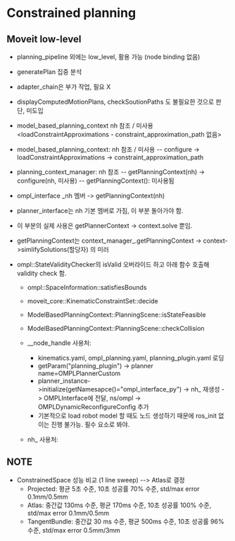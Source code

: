 # Constrained planning
## Moveit low-level
* planning_pipeline 외에는 low_level, 활용 가능 (node binding 없음)
* generatePlan 집중 분석
* adapter_chain은 부가 작업, 필요 X
* displayComputedMotionPlans, checkSoutionPaths 도 불필요한 것으로 판단, 미도입
* model_based_planning_context nh 참조 / 미사용 <loadConstraintApproximations - constraint_approximation_path 없음>
* model_based_planning_context: nh 참조 / 미사용 -- configure -> loadConstraintApproximations -> constraint_approximation_path
  
* planning_context_manager: nh 참조
   -- getPlanningContext(nh) -> configure(nh, 미사용)
   -- getPlanningContext(): 미사용됨
  
* ompl_interface _nh 멤버 -> getPlanningContext(nh)
  
* planner_interface는 nh 기본 멤버로 가짐, 이 부분 돌아가야 함.
 - 이 부분의 실제 사용은 getPlannerContext -> context.solve 뿐임.
* getPlanningContext는 context_manager_.getPlanningContext -> context->simlifySolutions(할당자) 의 미러
  
* ompl::StateValidityChecker의 isValid 오버라이드 하고 아래 함수 호출해 validity check 함.
  * ompl::SpaceInformation::satisfiesBounds
  * moveit_core::KinematicConstraintSet::decide
  * ModelBasedPlanningContext::PlanningScene::isStateFeasible
  * ModelBasedPlanningContext::PlanningScene::checkCollision
  
  * __node_handle 사용처:
    * kinematics.yaml, ompl_planning.yaml, planning_plugin.yaml 로딩
    * getParam("planning_plugin") -> planner name=OMPLPlannerCustom
    * planner_instance->initialize(getNamesapce()="ompl_interface_py") -> nh_ 재생성 -> OMPLInterface에 전달, ns/ompl -> OMPLDynamicReconfigureConfig 추가
    * 기본적으로 load robot model 할 때도 노드 생성하기 때문에 ros_init 없이는 진행 불가능. 필수 요소로 봐야.
  
  
  * nh_ 사용처:
  
  
## NOTE
* ConstrainedSpace 성능 비교 (1 line sweep) --> Atlas로 결정
  * Projected: 평균 5초 수준, 10초 성공률 70% 수준, std/max error 0.1mm/0.5mm
  * Atlas: 중간값 130ms 수준, 평균 170ms 수준, 10초 성공률 100% 수준, std/max error 0.1mm/0.5mm
  * TangentBundle:  중간값 30 ms 수준, 평균 500ms 수준, 10초 성공률 96% 수준, std/max error 0.5mm/3mm